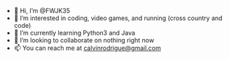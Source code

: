 - 👋 Hi, I’m @FWJK35
- 👀 I’m interested in coding, video games, and running (cross country and code)
- 🌱 I’m currently learning Python3 and Java
- 💞️ I’m looking to collaborate on nothing right now
- 📫 You can reach me at calvinrodrigue@gmail.com

<!---
FWJK35/FWJK35 is a ✨ special ✨ repository because its `README.md` (this file) appears on your GitHub profile.
You can click the Preview link to take a look at your changes.
--->
